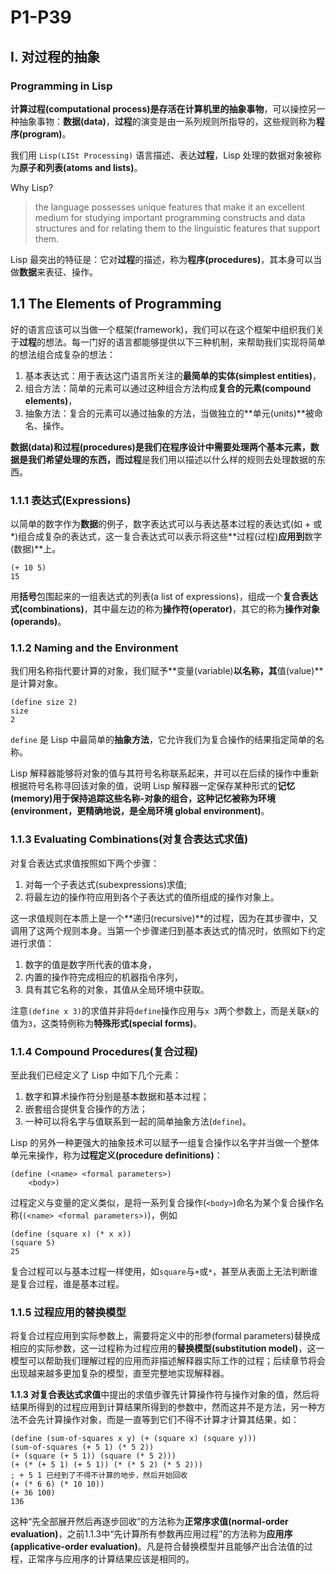 # P1-P39

## I. 对过程的抽象

### Programming in Lisp

**计算过程(computational process)**是存活在计算机里的**抽象事物**，可以操控另一种抽象事物：**数据(data)**，**过程**的演变是由一系列规则所指导的，这些规则称为**程序(program)**。

我们用 `Lisp(LISt Processing)` 语言描述、表达**过程**，Lisp 处理的数据对象被称为**原子和列表(atoms and lists)**。

Why Lisp?

> the language possesses unique features that make it an excellent medium for studying important programming constructs and data structures and for relating them to the linguistic features that support them.

Lisp 最突出的特征是：它对**过程**的描述，称为**程序(procedures)**，其本身可以当做**数据**来表征、操作。

## 1.1 The Elements of Programming

好的语言应该可以当做一个框架(framework)，我们可以在这个框架中组织我们关于**过程**的想法。每一门好的语言都能够提供以下三种机制，来帮助我们实现将简单的想法组合成复杂的想法：

1. 基本表达式：用于表达这门语言所关注的**最简单的实体(simplest entities)**，
2. 组合方法：简单的元素可以通过这种组合方法构成**复合的元素(compound elements)**，
3. 抽象方法：复合的元素可以通过抽象的方法，当做独立的**单元(units)**被命名、操作。

**数据(data)**和**过程(procedures)**是我们在程序设计中需要处理两个基本元素，**数据**是我们希望处理的东西，而**过程**是我们用以描述以什么样的规则去处理数据的东西。

### 1.1.1 表达式(Expressions)

以简单的数字作为**数据**的例子，数字表达式可以与表达基本过程的表达式(如 + 或 *)组合成复杂的表达式，这一复合表达式可以表示将这些**过程(过程)**应用到**数字(数据)**上。

    (+ 10 5)
    15

用**括号**包围起来的一组表达式的列表(a list of expressions)，组成一个**复合表达式(combinations)**，其中最左边的称为**操作符(operator)**，其它的称为**操作对象(operands)**。

### 1.1.2 Naming and the Environment

我们用名称指代要计算的对象，我们赋予**变量(variable)**以名称，其**值(value)**是计算对象。

    (define size 2)
    size
    2

`define` 是 Lisp 中最简单的**抽象方法**，它允许我们为复合操作的结果指定简单的名称。

Lisp 解释器能够将对象的值与其符号名称联系起来，并可以在后续的操作中重新根据符号名称寻回该对象的值，说明 Lisp 解释器一定保存某种形式的**记忆(memory)**用于保持追踪这些名称-对象的组合，这种记忆被称为**环境(environment，更精确地说，是全局环境 global environment)**。

### 1.1.3 Evaluating Combinations(对复合表达式求值)

对复合表达式求值按照如下两个步骤：

1. 对每一个子表达式(subexpressions)求值;
2. 将最左边的操作符应用到各个子表达式的值所组成的操作对象上。

这一求值规则在本质上是一个**递归(recursive)**的过程，因为在其步骤中，又调用了这两个规则本身。当第一个步骤递归到基本表达式的情况时，依照如下约定进行求值：

1. 数字的值是数字所代表的值本身，
2. 内置的操作符完成相应的机器指令序列，
3. 具有其它名称的对象，其值从全局环境中获取。

注意`(define x 3)`的求值并非将`define`操作应用与`x 3`两个参数上，而是关联`x`的值为`3`，这类特例称为**特殊形式(special forms)**。

### 1.1.4 Compound Procedures(复合过程)

至此我们已经定义了 Lisp 中如下几个元素：

1. 数字和算术操作符分别是基本数据和基本过程；
2. 嵌套组合提供复合操作的方法；
3. 一种可以将名字与值联系到一起的简单抽象方法(`define`)。

Lisp 的另外一种更强大的抽象技术可以赋予一组复合操作以名字并当做一个整体单元来操作，称为**过程定义(procedure definitions)**：

    (define (<name> <formal parameters>)
        <body>)

过程定义与变量的定义类似，是将一系列复合操作(`<body>`)命名为某个复合操作名称(`(<name> <formal parameters>)`)，例如

    (define (square x) (* x x))
    (square 5)
    25
    
复合过程可以与基本过程一样使用，如`square`与`+`或`*`，甚至从表面上无法判断谁是复合过程，谁是基本过程。

### 1.1.5 过程应用的替换模型

将复合过程应用到实际参数上，需要将定义中的形参(formal parameters)替换成相应的实际参数，这一过程称为过程应用的**替换模型(substitution model)**，这一模型可以帮助我们理解过程的应用而非描述解释器实际工作的过程；后续章节将会出现越来越多更加复杂的模型，直至完整地实现解释器。

**1.1.3 对复合表达式求值**中提出的求值步骤先计算操作符与操作对象的值，然后将结果所得到的过程应用到计算结果所得到的参数中，然而这并不是方法，另一种方法不会先计算操作对象，而是一直等到它们不得不计算才计算其结果，如：

    (define (sum-of-squares x y) (+ (square x) (square y)))
    (sum-of-squares (+ 5 1) (* 5 2))
    (+ (square (+ 5 1)) (square (* 5 2)))
    (+ (* (+ 5 1) (+ 5 1)) (* (* 5 2) (* 5 2)))
    ; + 5 1 已经到了不得不计算的地步，然后开始回收
    (+ (* 6 6) (* 10 10))
    (+ 36 100)
    136

这种“先全部展开然后再逐步回收”的方法称为**正常序求值(normal-order evaluation)**，之前1.1.3中“先计算所有参数再应用过程”的方法称为**应用序(applicative-order evaluation)**。凡是符合替换模型并且能够产出合法值的过程，正常序与应用序的计算结果应该是相同的。


























